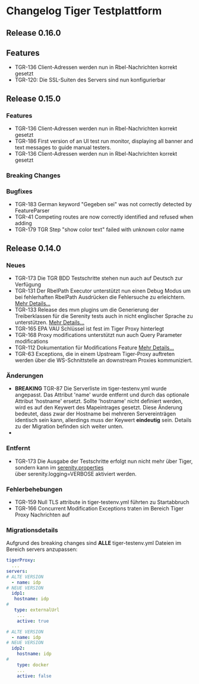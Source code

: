 # Changelog Tiger Testplattform

## Release 0.16.0

## Features
* TGR-136 Client-Adressen werden nun in Rbel-Nachrichten korrekt gesetzt
* TGR-120: Die SSL-Suiten des Servers sind nun konfigurierbar

## Release 0.15.0

### Features
* TGR-136 Client-Adressen werden nun in Rbel-Nachrichten korrekt gesetzt
* TGR-186 First version of an UI test run monitor, displaying all banner and text messages to guide manual testers.
* TGR-136 Client-Adressen werden nun in Rbel-Nachrichten korrekt gesetzt

### Breaking Changes

### Bugfixes
* TGR-183 German keyword "Gegeben sei" was not correctly detected by FeatureParser
* TGR-41  Competing routes are now correctly identified and refused when adding
* TGR-179 TGR Step "show color text" failed with unknown color name

## Release 0.14.0

### Neues

* TGR-173 Die TGR BDD Testschritte stehen nun auch auf Deutsch zur Verfügung
* TGR-131 Der RbelPath Executor unterstützt nun einen Debug Modus um bei fehlerhaften RbelPath Ausdrücken 
  die Fehlersuche zu erleichtern. [Mehr Details...](doc/testlib-config.md)
* TGR-133 Release des mvn plugins um die Generierung der Treiberklassen für die Serenity tests auch in nicht englischer
  Sprache zu unterstützen. [Mehr Details...](tiger-driver-generator-maven-plugin/README.md)
* TGR-165 EPA VAU Schlüssel ist fest im Tiger Proxy hinterlegt
* TGR-168 Proxy modifications unterstützt nun auch Query Parameter modifications
* TGR-112 Dokumentation für Modifications Feature [Mehr Details...](tiger-standalone-proxy/README.md)
* TGR-63  Exceptions, die in einem Upstream Tiger-Proxy auftreten werden über die WS-Schnittstelle an downstream Proxies
  kommuniziert.

### Änderungen

* **BREAKING** TGR-87 Die Serverliste im tiger-testenv.yml wurde angepasst. Das Attribut 'name' wurde entfernt und durch das optionale Attribut 'hostname' ersetzt.
  Sollte 'hostname' nicht definiert werden, wird es auf den Keywert des Mapeintrages gesetzt. Diese Änderung bedeutet, dass zwar der Hostname bei mehreren
  Servereinträgen identisch sein kann, allerdings muss der Keywert **eindeutig** sein.
  Details zu der Migration befinden sich weiter unten.
* 
### Entfernt

* TGR-173 Die Ausgabe der Testschritte erfolgt nun nicht mehr über Tiger, sondern kann im [serenity.properties](https://serenity-bdd.github.io/theserenitybook/latest/serenity-system-properties.html)  
  über serenity.logging=VERBOSE aktiviert werden.

### Fehlerbehebungen

* TGR-159 Null TLS attribute in tiger-testenv.yml führten zu Startabbruch
* TGR-166 Concurrent Modification Exceptions traten im Bereich Tiger Proxy Nachrichten auf

### Migrationsdetails

Aufgrund des breaking changes sind **ALLE** tiger-testenv.yml Dateien im Bereich servers anzupassen:

```yaml
tigerProxy:
  ...
servers:
# ALTE VERSION
  - name: idp
# NEUE VERSION
  idp1:
   hostname: idp
#
   type: externalUrl
    ...
    active: true

# ALTE VERSION
  - name: idp
# NEUE VERSION
  idp2:
    hostname: idp
#
    type: docker
    ...
    active: false  
```
